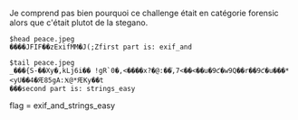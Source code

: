 Je comprend pas bien pourquoi ce challenge était en catégorie forensic alors que c'était plutot de la stegano.

```
$head peace.jpeg 
����JFIF��zExifMM�J(;Zfirst part is: exif_and
```

```
$tail peace.jpeg
_���{S-��Xy�,kLj6i�� !gR`0�,<����x?�@:��֘,7<��<��u�9ƈ�w9Q��r��9ƈ�u���*<yU��4�Ԙ85gA:Ӿ@*ԘKy��t
���second part is: strings_easy
```

flag = exif_and_strings_easy